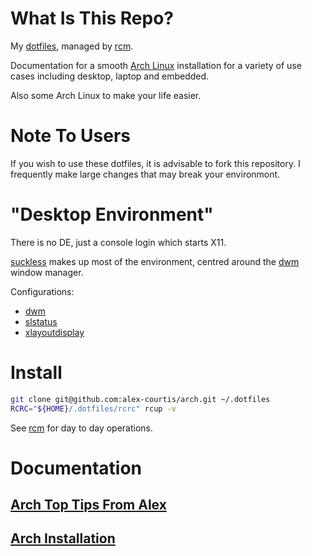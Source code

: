 # What Is This Repo?

My [dotfiles](http://dotfiles.github.io), managed by [rcm](https://github.com/thoughtbot/rcm).

Documentation for a smooth [Arch Linux](https://www.archlinux.org/) installation for a variety of use cases including desktop, laptop and embedded.

Also some Arch Linux to make your life easier.

# Note To Users

If you wish to use these dotfiles, it is advisable to fork this repository. I frequently make large changes that may break your environmont.

# "Desktop Environment"

There is no DE, just a console login which starts X11.

[suckless](http://suckless.org/) makes up most of the environment, centred around the [dwm](http://dwm.suckless.org/) window manager.

Configurations:
* [dwm](https://github.com/alex-courtis/dwm/)
* [slstatus](https://github.com/alex-courtis/slstatus/)
* [xlayoutdisplay](https://github.com/alex-courtis/xlayoutdisplay/)

# Install

```sh
git clone git@github.com:alex-courtis/arch.git ~/.dotfiles
RCRC="${HOME}/.dotfiles/rcrc" rcup -v
```

See [rcm](https://github.com/thoughtbot/rcm) for day to day operations.

# Documentation

## [Arch Top Tips From Alex](doc/arch-tips.md)

## [Arch Installation](doc/arch-install.md)

